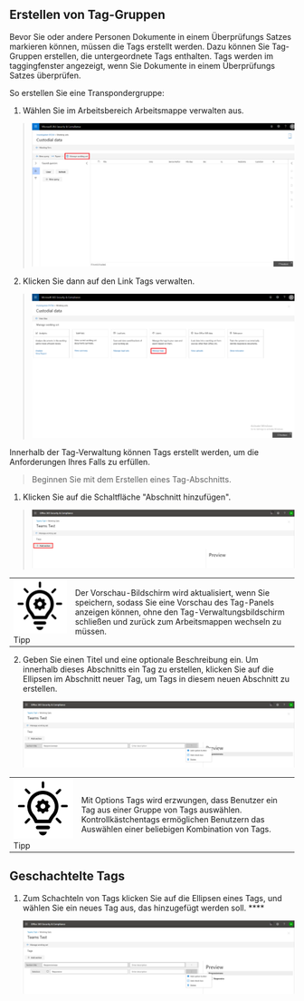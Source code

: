 ## <a name="create-tag-groups"></a>Erstellen von Tag-Gruppen

Bevor Sie oder andere Personen Dokumente in einem Überprüfungs Satzes markieren können, müssen die Tags erstellt werden. Dazu können Sie Tag-Gruppen erstellen, die untergeordnete Tags enthalten. Tags werden im taggingfenster angezeigt, wenn Sie Dokumente in einem Überprüfungs Satzes überprüfen.

So erstellen Sie eine Transpondergruppe:

1.  Wählen Sie im Arbeitsbereich Arbeitsmappe verwalten aus.

> ![](../media/ED_managews.png)

2.  Klicken Sie dann auf den Link Tags verwalten.

> ![](../media/ED_managetags.png)

Innerhalb der Tag-Verwaltung können Tags erstellt werden, um die Anforderungen Ihres Falls zu erfüllen.

> Beginnen Sie mit dem Erstellen eines Tag-Abschnitts.

1.  Klicken Sie auf die Schaltfläche "Abschnitt hinzufügen".

> ![Ein Bild mit einer automatisch generierten Screenshot-Beschreibung](../media/ED_addtagsection.png)

|                                                                                                                             |                                                                                                                                                                 |
| --------------------------------------------------------------------------------------------------------------------------- | --------------------------------------------------------------------------------------------------------------------------------------------------------------- |
| ![](../media/ED_tipicon.png)Tipp | Der Vorschau-Bildschirm wird aktualisiert, wenn Sie speichern, sodass Sie eine Vorschau des Tag-Panels anzeigen können, ohne den Tag-Verwaltungsbildschirm schließen und zurück zum Arbeitsmappen wechseln zu müssen. |

2.  Geben Sie einen Titel und eine optionale Beschreibung ein. Um innerhalb dieses Abschnitts ein Tag zu erstellen, klicken Sie auf die Ellipsen im Abschnitt neuer Tag, um Tags in diesem neuen Abschnitt zu erstellen.
    
    ![Ein Screenshot einer Handy Beschreibung, die automatisch generiert wird](../media/ED_createtag.png)

|                                                                                                                             |                                                                                                                                         |
| --------------------------------------------------------------------------------------------------------------------------- | --------------------------------------------------------------------------------------------------------------------------------------- |
| ![](../media/ED_tipicon.png)Tipp | Mit Options Tags wird erzwungen, dass Benutzer ein Tag aus einer Gruppe von Tags auswählen. Kontrollkästchentags ermöglichen Benutzern das Auswählen einer beliebigen Kombination von Tags. |

## <a name="nested-tags"></a>Geschachtelte Tags

1.  Zum Schachteln von Tags klicken Sie auf die Ellipsen eines Tags, und wählen Sie ein neues Tag aus, das hinzugefügt werden soll. ****
    
    ![](../media/ED_tagnesting.png)


